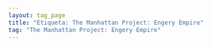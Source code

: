 ```yaml
---
layout: tag_page
title: "Etiqueta: The Manhattan Project: Engery Empire"
tag: "The Manhattan Project: Engery Empire"
---
```

